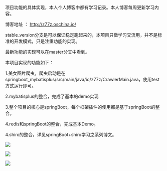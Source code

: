 项目功能的具体实现，本人个人博客中都有学习记录。本人博客每周更新学习内容。

博客地址 ： http://z77z.oschina.io/

stable_version分支是可以保证稳定跑起来的，本项目只做学习交流用，并不是标准的开发模式，只是注重功能的实现。

最新功能的实现可以在master分支中看到。

本项目实现的功能如下：

1.美女图片爬虫，爬虫启动是在springboot_mybatisplus/src/main/java/io/z77z/CrawlerMain.java，使用test方式运行即可。

2.mybatisplus的整合，完成了基本的demo实现

3.整个项目的核心是springBoot，每个框架插件的使用都是基于springBoot的整合。

4.redis和springBoot的整合，完成基本Demo。

4.shiro的整合，详见springBoot+shiro学习之系列博文。


![](http://z77z.oschina.io/img/1.png)

![](http://z77z.oschina.io/img/2.png)

![](http://z77z.oschina.io/img/3.png)